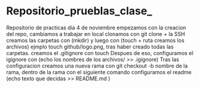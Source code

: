 # Repositorio_prueblas_clase_
Repositorio de practicas dia 4 de noviembre
empezamos con la creacion del repo, cambiamos a trabajar en local clonamos con git clone + la SSH 
creamos las carpetas con (mkdir) y luego con (touch + ruta creamos los archivos) ejmplo touch github/logo.png, tras haber creado todas las carpetas. creamos el .gitignore con touch
Despues de eso, configuramos el igignore con (echo los nombres de los archivos/ >> .igignore) 
Tras las configuracion creamos una nueva rama con git checkout -b nombre de la rama, dentro de la rama con el siguiente comando configuramos el readme (echo texto que decidas >> README.md )
